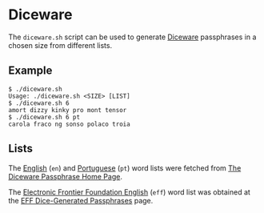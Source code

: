 Diceware
========

The `diceware.sh` script can be used to generate [Diceware][diceware] passphrases in a chosen size from different lists.

## Example

    $ ./diceware.sh
    Usage: ./diceware.sh <SIZE> [LIST]
    $ ./diceware.sh 6
    amort dizzy kinky pro mont tensor
    $ ./diceware.sh 6 pt
    carola fraco ng sonso polaco troia

## Lists

The [English][en] (`en`) and [Portuguese][pt] (`pt`) word lists were fetched from [The Diceware Passphrase Home Page][diceware].

The [Electronic Frontier Foundation English][eff] (`eff`) word list was obtained at the [EFF Dice-Generated Passphrases][eff-dice] page.


[diceware]: http://world.std.com/~reinhold/diceware.html
[eff-dice]: https://www.eff.org/dice
[eff]: eff_large_wordlist.txt
[en]: diceware.wordlist.asc
[pt]: diceware.wordlist.pt.txt
